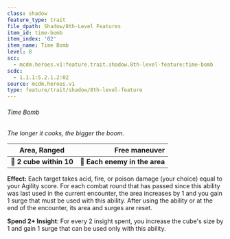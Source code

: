 ```yaml
---
class: shadow
feature_type: trait
file_dpath: Shadow/8th-Level Features
item_id: time-bomb
item_index: '02'
item_name: Time Bomb
level: 8
scc:
  - mcdm.heroes.v1:feature.trait.shadow.8th-level-feature:time-bomb
scdc:
  - 1.1.1:5.2.1.2:02
source: mcdm.heroes.v1
type: feature/trait/shadow/8th-level-feature
---
```


###### Time Bomb

*The longer it cooks, the bigger the boom.*

| **Area, Ranged**        |             **Free maneuver** |
| ----------------------- | ----------------------------: |
| **📏 2 cube within 10** | **🎯 Each enemy in the area** |

**Effect:** Each target takes acid, fire, or poison damage (your choice) equal to your Agility score. For each combat round that has passed since this ability was last used in the current encounter, the area increases by 1 and you gain 1 surge that must be used with this ability. After using the ability or at the end of the encounter, its area and surges are reset.

**Spend 2+ Insight**: For every 2 insight spent, you increase the cube's size by 1 and gain 1 surge that can be used only with this ability.
